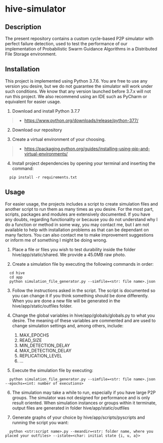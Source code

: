 # hive-simulator

##  Description
The present repository contains a custom cycle-based P2P simulator with perfect failure detection, used to test the performance of our implementation of Probabilistic Swarm Guidance Algorithms in a Distributed File Storage environment. 

##  Installation
This project is implemented using Python 3.7.6. You are free to use any version you desire, but we do not guarantee the simulator will work under such conditions. We know that any version launched before 3.7.x will not run this project. We also recommend using an IDE such as PyCharm or equivalent for easier usage.

1. Download and install Python 3.7.7
  > * https://www.python.org/downloads/release/python-377/

2. Download our repository

3. Create a virtual environment of your choosing.
  > * https://packaging.python.org/guides/installing-using-pip-and-virtual-environments/

4. Install project dependencies by opening your terminal and inserting the command:
```
  pip install -r requirements.txt
```

## Usage
For easier usage, the projects includes a script to create simulation files and another script to run them as many times as you desire. For the most part, scripts, packages and modules are extensively documented. If you have any doubts, regarding functionality or because you do not understand why I do a function or method in some way, you may contact me, but I am not available to help with installation problems as that can be dependant on many factors. You can also contact me to make improvement suggestions or inform me of something I might be doing wrong.

1. Place a file or files you wish to test durability inside the folder hive/app/static/shared. We provide a 45.0MB raw photo.

2. Create a simulation file by executing the following commands in order:
```
  cd hive
  cd app
  python simulation_file_generator.py --simfile=<str: file name>.json
```

3. Follow the instructions asked in the script. The script is documented so you can change it if you think something should be done differently. When you are done a new file will be generated in the hive/app/static/outfiles folder.

4. Change the global variables in hive/app/globals/globals.py to what you desire. The meaning of these variables are commented and are used to change simulation settings and, among others, include:
	1. MAX_EPOCHS
	2. READ_SIZE
	3. MIN_DETECTION_DELAY
	4. MAX_DETECTION_DELAY
	5. REPLICATION_LEVEL
	6. ...

5. Execute the simulation file by executing:
```
  python simulation_file_generator.py --simfile=<str: file name>.json --epochs=<int: number of executions>
```

6. The simulation may take a while to run, especially if you have large P2P groups. The simulator was not designed for performance and is only result oriented. When simulation instances or groups within it terminate, output files are generated in folder hive/app/static/outfiles

7. Generate graphs of your choice by hive/app/scripts/pyscripts and running the script you want:
```
  python <str:script name>.py --meandir=<str: folder name, where you placed your outfiles> --istate=<char: initial state {i, u, a}>
```
